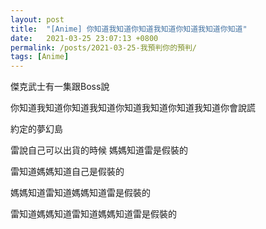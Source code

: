 ```yaml
---
layout: post
title:  "[Anime] 你知道我知道你知道我知道你知道我知道你知道"
date:   2021-03-25 23:07:13 +0800
permalink: /posts/2021-03-25-我預判你的預判/
tags: [Anime]
---
```


傑克武士有一集跟Boss說

你知道我知道你知道我知道你知道我知道你知道我知道你會說謊

 

約定的夢幻島

雷說自己可以出貨的時候  媽媽知道雷是假裝的

雷知道媽媽知道自己是假裝的

媽媽知道雷知道媽媽知道雷是假裝的

雷知道媽媽知道雷知道媽媽知道雷是假裝的